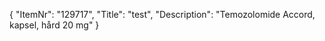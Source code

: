 {
  "ItemNr": "129717",
  "Title": "test",
  "Description": "Temozolomide Accord, kapsel, hård 20 mg"
}